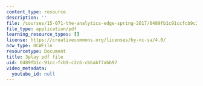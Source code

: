 ```yaml
---
content_type: resource
description: ''
file: /courses/15-071-the-analytics-edge-spring-2017/0489fb1c91ccfcb9c2c6cb6abf7abb97_4MhGi6JSGbA.pdf
file_type: application/pdf
learning_resource_types: []
license: https://creativecommons.org/licenses/by-nc-sa/4.0/
ocw_type: OCWFile
resourcetype: Document
title: 3play pdf file
uid: 0489fb1c-91cc-fcb9-c2c6-cb6abf7abb97
video_metadata:
  youtube_id: null
---
```

